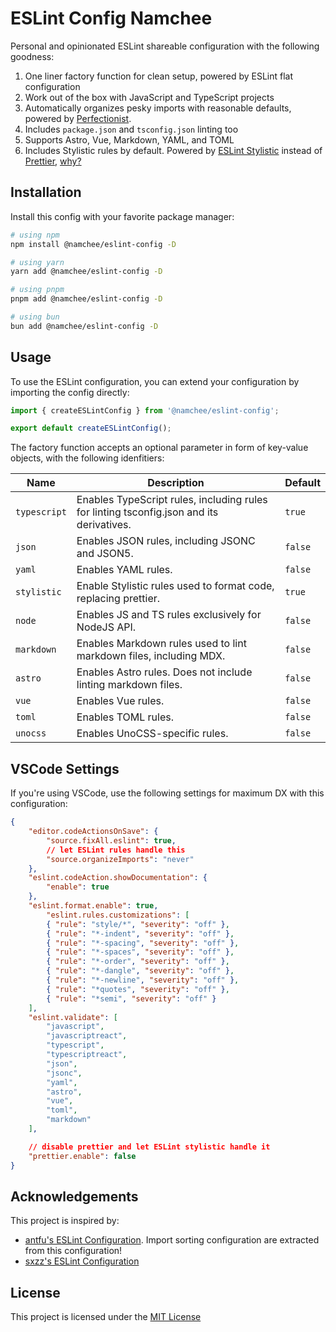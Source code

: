 # ESLint Config Namchee

Personal and opinionated ESLint shareable configuration with the following goodness:

1. One liner factory function for clean setup, powered by ESLint flat configuration
2. Work out of the box with JavaScript and TypeScript projects
3. Automatically organizes pesky imports with reasonable defaults, powered by [Perfectionist](https://perfectionist.dev/).
4. Includes `package.json` and `tsconfig.json` linting too
5. Supports Astro, Vue, Markdown, YAML, and TOML
6. Includes Stylistic rules by default. Powered by [ESLint Stylistic](https://eslint.style/) instead of [Prettier](https://prettier.io/), [why?](https://github.com/eslint/eslint/issues/17522)

## Installation

Install this config with your favorite package manager:

```bash
# using npm
npm install @namchee/eslint-config -D

# using yarn
yarn add @namchee/eslint-config -D

# using pnpm
pnpm add @namchee/eslint-config -D

# using bun
bun add @namchee/eslint-config -D
```

## Usage

To use the ESLint configuration, you can extend your configuration by importing the config directly:

```js
import { createESLintConfig } from '@namchee/eslint-config';

export default createESLintConfig();
```

The factory function accepts an optional parameter in form of key-value objects, with the following idenfitiers:

| Name | Description | Default |
| --- | --- | --- |
| `typescript` | Enables TypeScript rules, including rules for linting tsconfig.json and its derivatives. | `true` |
| `json` | Enables JSON rules, including JSONC and JSON5. | `false` |
| `yaml` | Enables YAML rules. | `false` |
| `stylistic` | Enable Stylistic rules used to format code, replacing prettier. | `true` |
| `node` | Enables JS and TS rules exclusively for NodeJS API. | `false` |
| `markdown` | Enables Markdown rules used to lint markdown files, including MDX. | `false` |
| `astro` | Enables Astro rules. Does not include linting markdown files. | `false` |
| `vue` | Enables Vue rules. | `false` |
| `toml` | Enables TOML rules. | `false` |
| `unocss` | Enables UnoCSS-specific rules. | `false` |

## VSCode Settings

If you're using VSCode, use the following settings for maximum DX with this configuration:

```json
{
    "editor.codeActionsOnSave": {
        "source.fixAll.eslint": true,
        // let ESLint rules handle this
        "source.organizeImports": "never"
    },
    "eslint.codeAction.showDocumentation": {
        "enable": true
    },
    "eslint.format.enable": true,
        "eslint.rules.customizations": [
        { "rule": "style/*", "severity": "off" },
        { "rule": "*-indent", "severity": "off" },
        { "rule": "*-spacing", "severity": "off" },
        { "rule": "*-spaces", "severity": "off" },
        { "rule": "*-order", "severity": "off" },
        { "rule": "*-dangle", "severity": "off" },
        { "rule": "*-newline", "severity": "off" },
        { "rule": "*quotes", "severity": "off" },
        { "rule": "*semi", "severity": "off" }
    ],
    "eslint.validate": [
        "javascript",
        "javascriptreact",
        "typescript",
        "typescriptreact",
        "json",
        "jsonc",
        "yaml",
        "astro",
        "vue",
        "toml",
        "markdown"
    ],

    // disable prettier and let ESLint stylistic handle it
    "prettier.enable": false
}
```

## Acknowledgements

This project is inspired by:

- [antfu's ESLint Configuration](https://github.com/antfu/eslint-config). Import sorting configuration are extracted from this configuration!
- [sxzz's ESLint Configuration](https://github.com/sxzz/eslint-config)

## License

This project is licensed under the [MIT License](./LICENSE)
